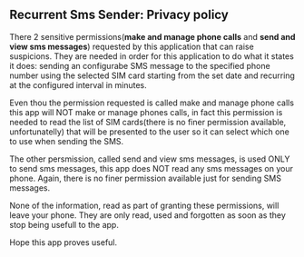 ## Recurrent Sms Sender: Privacy policy

There 2 sensitive permissions(**make and manage phone calls** and **send and view sms messages**) requested by this application that can raise suspicions. They are needed in order for this application to do what it states it does: sending an configurabe SMS message to the specified phone number using the selected SIM card starting from the set date and recurring at the configured interval in minutes.

Even thou the permission requested is called make and manage phone calls this app will NOT make or manage phones calls, in fact this permission is needed to read the list of SIM cards(there is no finer permission available, unfortunatelly) that will be presented to the user so it can select which one to use when sending the SMS.

The other persmission, called send and view sms messages, is used ONLY to send sms messages, this app does NOT read any sms messages on your phone. Again, there is no finer permission available just for sending SMS messages.

None of the information, read as part of granting these permissions, will leave your phone. They are only read, used and forgotten as soon as they stop being usefull to the app.

Hope this app proves useful.